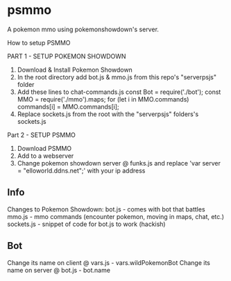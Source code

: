 # psmmo
A pokemon mmo using pokemonshowdown's server.

How to setup PSMMO

PART 1 - SETUP POKEMON SHOWDOWN
1. Download & Install Pokemon Showdown
2. In the root directory add bot.js & mmo.js from this repo's "serverpsjs" folder
3. Add these lines to chat-commands.js
      const Bot = require('./bot');
      const MMO = require('./mmo').maps;
      for (let i in MMO.commands) commands[i] = MMO.commands[i];
3. Replace sockets.js from the root with the "serverpsjs" folders's sockets.js

Part 2 - SETUP PSMMO
1. Download PSMMO
2. Add to a webserver
3. Change pokemon showdown server @ funks.js and replace 'var server = "elloworld.ddns.net";' with your ip address


Info
-----
Changes to Pokemon Showdown:
   bot.js - comes with bot that battles
   mmo.js - mmo commands (encounter pokemon, moving in maps, chat, etc.)
   sockets.js - snippet of code for bot.js to work (hackish)

Bot
-----
Change its name on client @ vars.js - vars.wildPokemonBot
Change its name on server @ bot.js - bot.name
